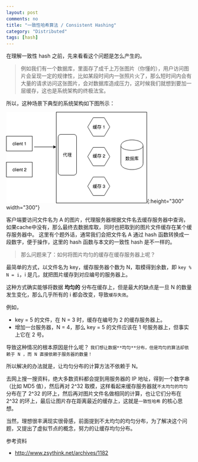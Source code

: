 ```yaml
---
layout: post
comments: no
title: "一致性哈希算法 / Consistent Hashing"
category: "Distributed"
tags: [hash]
---
```


在理解一致性 hash 之前，先来看看这个问题是怎么产生的。
> 例如我们有一个数据库，里面存了成千上万张图片（你懂的），用户访问图片会呈现一定的规律性，比如某段时间内一张照片火了，那么短时间内会有大量的请求访问这张图片，会对数据库造成压力，这时候我们就想到要加一层缓存，这也是系统架构的终极法宝。

所以，这种场景下典型的系统架构如下图所示：

![arch](/image/2018/hash1.png){:height="300" width="300"}

客户端要访问文件名为 A 的图片，代理服务器根据文件名去缓存服务器中查询，如果cache中没有，那么最终去数据库取，同时也把取到的图片文件缓存在某个缓存服务器中。 这里有个题外话，通常我们会把文件名 A 通过 hash 函数转换成一段数字，便于操作，这里的 hash 函数与本文的一致性 hash 是不一样的。


> 那么问题来了：如何将图片均匀的缓存在缓存服务器上呢？

最简单的方式，以文件名为 key，缓存服务器个数为 N，取模得到余数，即 `key % N = i`，i 是几，就把图片缓存到对应编号的服务器上。

这种方式确实能够将数据 **均匀的** 分布在缓存上，但是最大的缺点是一旦 N 的数量发生变化，那么几乎所有的 i 都会改变，导致`缓存失效`。

例如，
- key = 5 的文件，在 N = 3 时，缓存在编号为 2 的缓存服务器上。
- 增加一台服务器，N = 4，那么 key = 5 的文件应该在 1 号服务器上，但事实上它在 2 号。

导致这种情况的根本原因是什么呢？ `我们想让数据**均匀**分布，但是均匀的算法却依赖于 N ，而 N 直接依赖于服务器的数量！`  

所以解决的办法就是，让均匀分布的计算方法不依赖于 N。 

去网上搜一搜资料，绝大多数资料都会提到用服务器的 IP 地址，得到一个数字串（比如 MD5 值），然后再对 2^32 取模，这样看起来缓存服务器就`不太均匀的均匀`分布在了 2^32 的环上，然后再对图片文件名做相同的计算，也让它们分布在 2^32 的环上，最后让图片存在距离最近的缓存上，这就是`一致性哈希` 的核心思想。

当然，理想很丰满现实很骨感，前面提到不太均匀的均匀分布，为了解决这个问题，又提出了虚拟节点的概念，努力的让缓存均匀分布。



参考资料
* http://www.zsythink.net/archives/1182